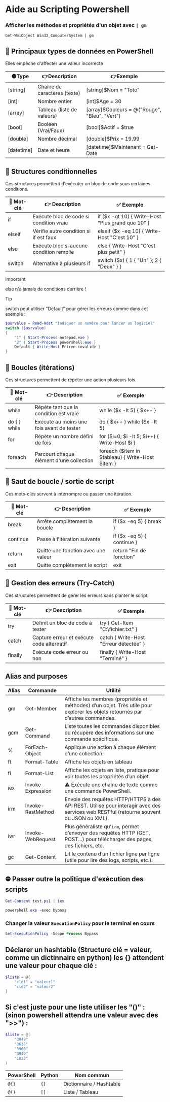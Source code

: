 # Aide au Scripting Powershell


### Afficher les méthodes et propriétés d'un objet avec `| gm`
```powershel
Get-WmiObject Win32_ComputerSystem | gm
```



## 📌 Principaux types de données en PowerShell
Elles empêche d'affecter une valeur incorrecte

| 🟠Type | 👉Description | 👉Exemple |
| --------| -------- | ------------ | 
| [string] |	Chaîne de caractères (texte) | [string]$Nom = "Toto" |
| [int]	| 	Nombre entier			| 	[int]$Age = 30
| [array]	| 	Tableau (liste de valeurs)	| 	[array]$Couleurs = @("Rouge", "Bleu", "Vert")
| [bool]	| 	Booléen (Vrai/Faux)		| 	[bool]$Actif = $true
| [double] | 	Nombre décimal		| 		[double]$Prix = 19.99
| [datetime] | 	Date et heure		| 		[datetime]$Maintenant = Get-Date




## 📌 Structures conditionnelles
Ces structures permettent d'exécuter un bloc de code sous certaines conditions.

| 🔧 Mot-clé | 👉 Description                                | ✅ Exemple |
|-----------|-----------------------------------------------|------------|
| if        | Exécute bloc de code si condition vraie       | if ($x -gt 10) { Write-Host "Plus grand que 10" } |
| elseif    | Vérifie autre condition si if est faux        | elseif ($x -eq 10) { Write-Host "C'est 10" } |
| else      | Exécute bloc si aucune condition remplie      | else { Write-Host "C'est plus petit" } |
| switch    | Alternative à plusieurs if                    | switch ($x) { 1 { "Un" }; 2 { "Deux" } } |


> [!IMPORTANT]  
> else n'a jamais de conditions derrière !

> [!TIP]
> switch peut utiliser "Default" pour gérer les erreurs comme dans cet exemple :


```powershell
$usrvalue = Read-Host "Indiquer un numéro pour lancer un logiciel"
switch ($usrvalue)
{
    "1" { Start-Process notepad.exe }
    "2" { Start-Process powershell.exe }
    Default { Write-Host Entree invalide }
}      
```




## 🔄 Boucles (itérations)
Ces structures permettent de répéter une action plusieurs fois.

| 🔧 Mot-clé     | 👉 Description                                | ✅ Exemple |
|---------------|-----------------------------------------------|------------|
| while         | Répète tant que la condition est vraie        | while ($x -lt 5) { $x++ } |
| do { } while  | Exécute au moins une fois avant de tester     | do { $x++ } while ($x -lt 5) |
| for           | Répète un nombre défini de fois               | for ($i=0; $i -lt 5; $i++) { Write-Host $i } |
| foreach       | Parcourt chaque élément d'une collection      | foreach ($item in $tableau) { Write-Host $item } |




## 🔁 Saut de boucle / sortie de script
Ces mots-clés servent à interrompre ou passer une itération.

| 🔧 Mot-clé | 👉 Description                            | ✅ Exemple |
|-----------|-------------------------------------------|------------|
| break     | Arrête complètement la boucle             | if ($x -eq 5) { break } |
| continue  | Passe à l'itération suivante              | if ($x -eq 5) { continue } |
| return    | Quitte une fonction avec une valeur       | return "Fin de fonction" |
| exit      | Quitte complètement le script             | exit |




## 🛑 Gestion des erreurs (Try-Catch)
Ces structures permettent de gérer les erreurs sans planter le script.

| 🔧 Mot-clé  | 👉 Description                               | ✅ Exemple                           |
|-------------|-----------------------------------------------|----------------------------------------|
| try         | Définit un bloc de code à tester              | try { Get-Item "C:\fichier.txt" }      |
| catch       | Capture erreur et exécute code alternatif     | catch { Write-Host "Erreur détectée" } |
| finally     | Exécute code  erreur ou non                   | finally { Write-Host "Terminé" }       |




## Alias and purposes
| Alias | Commande              | Utilité                                                                                                                                                    |
|-------|-----------------------|-------------------------------------------------------------------------------------------------------------------------------------------------------------|
| gm    | Get-Member            | Affiche les membres (propriétés et méthodes) d’un objet. Très utile pour explorer les objets retournés par d’autres commandes.                           |
| gcm   | Get-Command           | Liste toutes les commandes disponibles ou récupère des informations sur une commande spécifique.                                                           |
| %     | ForEach-Object        | Applique une action à chaque élément d’une collection.                                                                  |
| ft    | Format-Table          | Affiche les objets en tableau                                                                |
| fl    | Format-List           | Affiche les objets en liste, pratique pour voir toutes les propriétés d’un objet.                                                                          |
| iex   | Invoke-Expression     | ⚠️ Exécute une chaîne de texte comme une commande PowerShell.                                                |
| irm   | Invoke-RestMethod     | Envoie des requêtes HTTP/HTTPS à des API REST. Utilisé pour interagir avec des services web RESTful (retourne souvent du JSON ou XML).                    |
| iwr   | Invoke-WebRequest     | Plus généraliste qu’`irm`, permet d’envoyer des requêtes HTTP (GET, POST...) pour télécharger des pages, des fichiers, etc.                               |
| gc    | Get-Content           | Lit le contenu d’un fichier ligne par ligne (utile pour lire des logs, scripts, etc.).                                                                    |



## ⛔ Passer outre la politique d'exécution des scripts

```powershell
Get-Content test.ps1 | iex
```

```powershell
powershell.exe -exec bypass
```


### Changer la valeur `ExecutionPolicy` pour le terminal en cours
```powershell
Set-ExecutionPolicy -Scope Process Bypass
```



## Déclarer un hashtable  (Structure clé = valeur, comme un dictinnaire en python) les {} attendent une valeur pour chaque clé :
```powershell
$liste = @{
    "clé1" = "valeur1"
    "clé2" = "valeur2"
}
```



## Si c'est juste pour une liste utiliser les "()" : (sinon powershell attendra une valeur avec des ">>") :
```powershell
$liste = @(
    "3949"
    "3635"
    "3960"
    "3939"
    "1023"
)
```



| PowerShell | Python | Nom commun               |
| ---------- | ------ | ------------------------ |
| `@{}`      | `{}`   | Dictionnaire / Hashtable |
| `@()`      | `[]`   | Liste / Tableau          |



